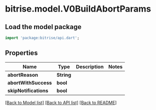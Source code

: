 # bitrise.model.V0BuildAbortParams

## Load the model package
```dart
import 'package:bitrise/api.dart';
```

## Properties
Name | Type | Description | Notes
------------ | ------------- | ------------- | -------------
**abortReason** | **String** |  | 
**abortWithSuccess** | **bool** |  | 
**skipNotifications** | **bool** |  | 

[[Back to Model list]](../README.md#documentation-for-models) [[Back to API list]](../README.md#documentation-for-api-endpoints) [[Back to README]](../README.md)


